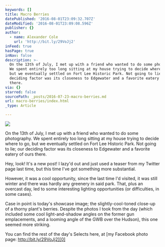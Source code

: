 ```yaml
---
keywords: []
title: Macro Berries
datePublished: '2016-08-01T23:09:32.707Z'
dateModified: '2016-08-01T23:09:08.596Z'
publisher: {}
author:
  - name: Alexander Cole
    url: 'http://bit.ly/29VoJj2'
inFeed: true
hasPage: true
inNav: false
description: >-
  On the 13th of July, I met up with a friend who wanted to do some photography.
  We spent entirely too long sitting at my house trying to decide where to go,
  but we eventually settled on Fort Lee Historic Park. Not going to lie; our
  deciding factor was its closeness to Edgewater and a favorite eatery of ours
  there.
via: {}
starred: false
sourcePath: _posts/2016-07-23-macro-berries.md
url: macro-berries/index.html
_type: Article

---
```

![](https://imgflo.herokuapp.com/graph/vahj1ThiexotieMo/f7641cedfabf93842cbe9eb7ef226620/croprotate.jpg?cropheight=1366&cropwidth=2048&degrees=0&input=https%3A%2F%2Fthe-grid-user-content.s3-us-west-2.amazonaws.com%2F6781e0c8-9760-4dd6-ae42-da1aa510f59c.jpg&x=0&y=0)

On the 13th of July, I met up with a friend who wanted to do some photography. We spent entirely too long sitting at my house trying to decide where to go, but we eventually settled on Fort Lee Historic Park. Not going to lie; our deciding factor was its closeness to Edgewater and a favorite eatery of ours there.

Hey, look! It's a new post! I lazy'd out and just used a teaser from my Twitter page last time, but this time I've got something more substantial.

However, it was a cool opportunity, since the last time I'd visited, it was still winter and there was hardly any greenery in said park. That, plus an overcast day, led to some interesting lighting opportunities (or difficulties, in some cases).

Case in point is today's showcase image; the slightly-cool-toned close-up of a thorny plant's berries. Despite the photos I took from the day (which included some cool light-and-shadow angles on the former gun emplacements, and a looming angle of the GWB over the Hudson), this one seemed more striking.

You can find the rest of the day's Selects here, at [my Facebook photo page: http://bit.ly/29VoJj2][0]

[0]: http://bit.ly/29VoJj2